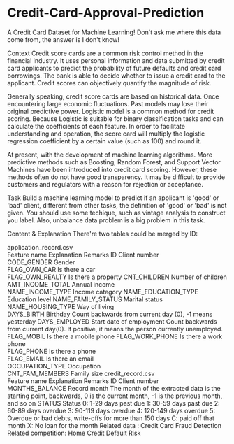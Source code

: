 # Credit-Card-Approval-Prediction


A Credit Card Dataset for Machine Learning!
Don't ask me where this data come from, the answer is I don't know!

Context
Credit score cards are a common risk control method in the financial industry. It uses personal information and data submitted by credit card applicants to predict the probability of future defaults and credit card borrowings. The bank is able to decide whether to issue a credit card to the applicant. Credit scores can objectively quantify the magnitude of risk.
 
Generally speaking, credit score cards are based on historical data. Once encountering large economic fluctuations. Past models may lose their original predictive power. Logistic model is a common method for credit scoring. Because Logistic is suitable for binary classification tasks and can calculate the coefficients of each feature. In order to facilitate understanding and operation, the score card will multiply the logistic regression coefficient by a certain value (such as 100) and round it.
 
At present, with the development of machine learning algorithms. More predictive methods such as Boosting, Random Forest, and Support Vector Machines have been introduced into credit card scoring. However, these methods often do not have good transparency. It may be difficult to provide customers and regulators with a reason for rejection or acceptance.

Task
Build a machine learning model to predict if an applicant is 'good' or 'bad' client, different from other tasks, the definition of 'good' or 'bad' is not given. You should use some techique, such as vintage analysis to construct you label. Also, unbalance data problem is a big problem in this task.

Content & Explanation
There're two tables could be merged by ID:

application_record.csv		
Feature name	Explanation	Remarks
ID	Client number	
CODE_GENDER	Gender	
FLAG_OWN_CAR	Is there a car	
FLAG_OWN_REALTY	Is there a property	
CNT_CHILDREN	Number of children	
AMT_INCOME_TOTAL	Annual income	
NAME_INCOME_TYPE	Income category	
NAME_EDUCATION_TYPE	Education level	
NAME_FAMILY_STATUS	Marital status	
NAME_HOUSING_TYPE	Way of living	
DAYS_BIRTH	Birthday	Count backwards from current day (0), -1 means yesterday
DAYS_EMPLOYED	Start date of employment	Count backwards from current day(0). If positive, it means the person currently unemployed.
FLAG_MOBIL	Is there a mobile phone	
FLAG_WORK_PHONE	Is there a work phone	
FLAG_PHONE	Is there a phone	
FLAG_EMAIL	Is there an email	
OCCUPATION_TYPE	Occupation	
CNT_FAM_MEMBERS	Family size	
credit_record.csv		
Feature name	Explanation	Remarks
ID	Client number	
MONTHS_BALANCE	Record month	The month of the extracted data is the starting point, backwards, 0 is the current month, -1 is the previous month, and so on
STATUS	Status	0: 1-29 days past due 1: 30-59 days past due 2: 60-89 days overdue 3: 90-119 days overdue 4: 120-149 days overdue 5: Overdue or bad debts, write-offs for more than 150 days C: paid off that month X: No loan for the month
Related data : Credit Card Fraud Detection
Related competition: Home Credit Default Risk
